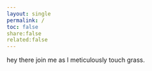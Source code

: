 ```yaml
---
layout: single
permalink: /
toc: false
share:false
related:false
---
```

hey there join me as I meticulously touch grass.